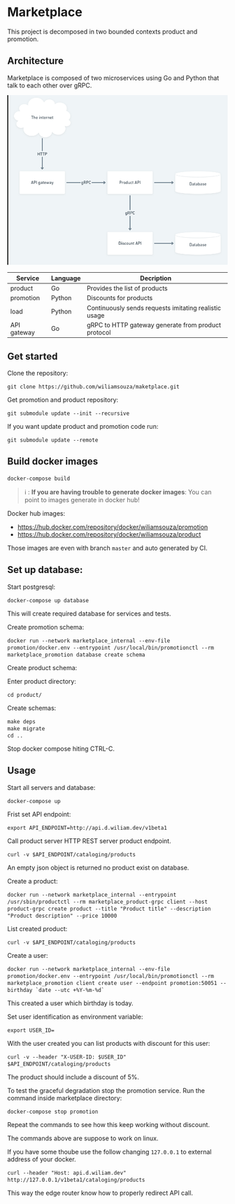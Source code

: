 # Marketplace

This project is decomposed in two bounded contexts product and promotion.

## Architecture

Marketplace is composed of two microservices using Go and Python
that talk to each other over gRPC.

[![Architecture](./docs/img/architecture.png)](./docs/img/architecture.png)

| Service            | Language | Decription                                            |
| ------------------ | -------- | ----------------------------------------------------- |
| product            | Go       | Provides the list of products                         |
| promotion          | Python   | Discounts for products                                |
| load               | Python   | Continuously sends requests imitating realistic usage |
| API gateway        | Go       | gRPC to HTTP gateway generate from product protocol   |

## Get started

Clone the repository:

```
git clone https://github.com/wiliamsouza/maketplace.git
```

Get promotion and product repository:

```
git submodule update --init --recursive
```

If you want update product and promotion code run:

```
git submodule update --remote
```

## Build docker images

```
docker-compose build
```

> :information_source: : **If you are having trouble to generate docker images**: You can point to images generate in docker hub!

Docker hub images:

* https://hub.docker.com/repository/docker/wiliamsouza/promotion
* https://hub.docker.com/repository/docker/wiliamsouza/product

Those images are even with branch `master` and auto generated by CI.

## Set up database:

Start postgresql:

```
docker-compose up database
```

This will create required database for services and tests.

Create promotion schema:

```
docker run --network marketplace_internal --env-file promotion/docker.env --entrypoint /usr/local/bin/promotionctl --rm marketplace_promotion database create schema
```

Create product schema:

Enter product directory:

```
cd product/
```

Create schemas:

```
make deps
make migrate
cd ..
```

Stop docker compose hiting CTRL-C.

## Usage

Start all servers and database:

```
docker-compose up
```

Frist set API endpoint: 

```
export API_ENDPOINT=http://api.d.wiliam.dev/v1beta1
```

Call product server HTTP REST server product endpoint.

```
curl -v $API_ENDPOINT/cataloging/products
```

An empty json object is returned no product exist on database. 

Create a product:

```
docker run --network marketplace_internal --entrypoint /usr/sbin/productctl --rm marketplace_product-grpc client --host product-grpc create product --title "Product title" --description "Product description" --price 10000
```

List created product:

```
curl -v $API_ENDPOINT/cataloging/products
```

Create a user:
```
docker run --network marketplace_internal --env-file promotion/docker.env --entrypoint /usr/local/bin/promotionctl --rm marketplace_promotion client create user --endpoint promotion:50051 --birthday `date --utc +%Y-%m-%d`
```

This created a user which birthday is today.

Set user identification as environment variable:

```
export USER_ID=
```

With the user created you can list products with discount for this user:

```
curl -v --header "X-USER-ID: $USER_ID" $API_ENDPOINT/cataloging/products
```

The product should include a discount of 5%.


To test the graceful degradation stop the promotion service.
Run the command inside marketplace directory:

```
docker-compose stop promotion
```

Repeat the commands to see how this keep working without discount.


The commands above are suppose to work on linux.

If you have some thoube use the follow changing `127.0.0.1` to external address of your docker.

```
curl --header "Host: api.d.wiliam.dev" http://127.0.0.1/v1beta1/cataloging/products
```

This way the edge router know how to properly redirect API call.
